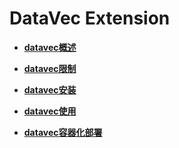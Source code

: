 # DataVec Extension

-   **[datavec概述](datavec概述.md)**  

-   **[datavec限制](datavec限制.md)**  

-   **[datavec安装](datavec安装.md)**  

-   **[datavec使用](datavec使用.md)**  

-   **[datavec容器化部署](datavec容器化部署.md)** 